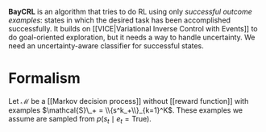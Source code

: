 **BayCRL** is an algorithm that tries to do RL using only _successful outcome examples_: states in which the desired task has been accomplished successfully. It builds on [[VICE|Variational Inverse Control with Events]] to do goal-oriented exploration, but it needs a way to handle uncertainty. We need an uncertainty-aware classifier for successful states.

# Formalism

Let $\mathcal{M}$ be a [[Markov decision process]] without [[reward function]] with examples $\mathcal{S}\_+ = \\{s^k_+\\}_{k=1}^K$. These examples we assume are sampled from $p(s_t \mid e_t = \mathsf{True})$.